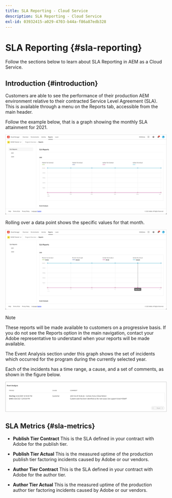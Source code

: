 ```yaml
---
title: SLA Reporting - Cloud Service
description: SLA Reporting - Cloud Service
exl-id: 03932415-a029-4703-b44a-f86a87edb328
---
```

# SLA Reporting {#sla-reporting} 

Follow the sections below to learn about SLA Reporting in AEM as a Cloud Service.

## Introduction {#introduction}

Customers are able to see the performance of their production AEM environment relative to their contracted Service Level Agreement (SLA). This is available through a menu on the Reports tab, accessible from the main header. 

Follow the example below, that is a graph showing the monthly SLA attainment for 2021.

![](assets/sla-reporting-1.png)


Rolling over a data point shows the specific values for that month.

![](assets/sla-reporting-b.png)

>[!NOTE]
>These reports will be made available to customers on a progressive basis. If you do not see the Reports option in the main navigation, contact your Adobe representative to understand when your reports will be made available.

The Event Analysis section under this graph shows the set of incidents which occurred for the program during the currently selected year. 

Each of the incidents has a time range, a cause, and a set of comments, as shown in the figure below.

![](assets/sla-reporting-c.png)


## SLA Metrics {#sla-metrics}

* **Publish Tier Contract**
   This is the SLA defined in your contract with Adobe for the publish tier.

* **Publish Tier Actual** 
   This is the measured uptime of the production publish tier factoring incidents caused by Adobe or our vendors.

* **Author Tier Contract**
   This is the SLA defined in your contract with Adobe for the author tier.

* **Author Tier Actual** 
   This is the measured uptime of the production author tier factoring incidents caused by Adobe or our vendors.
